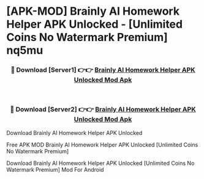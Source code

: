 # [APK-MOD] Brainly  AI Homework Helper APK Unlocked - [Unlimited Coins No Watermark Premium] nq5mu



<div align="center">
<h3>🔴 Download [Server1] 👉👉 <a href="https://momento.my/?title=Brainly__AI_Homework_Helper_APK_Unlocked">Brainly  AI Homework Helper APK Unlocked Mod Apk</a></h3><br>

<h3>🔴 Download [Server2] 👉👉 <a href="https://momento.my/?title=Brainly__AI_Homework_Helper_APK_Unlocked">Brainly  AI Homework Helper APK Unlocked Mod Apk</a></h3>
</div>



Download Brainly  AI Homework Helper APK Unlocked 

Free APK MOD Brainly  AI Homework Helper APK Unlocked [Unlimited Coins No Watermark Premium]

Download Brainly  AI Homework Helper APK Unlocked [Unlimited Coins No Watermark Premium] Mod For Android
